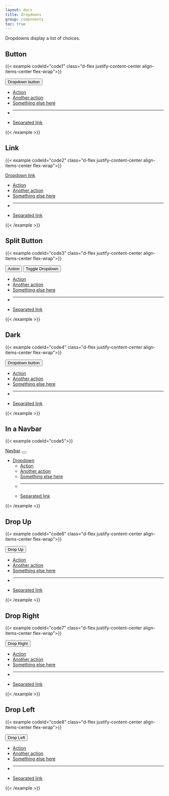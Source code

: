 ```yaml
---
layout: docs
title: Dropdowns
group: components
toc: true
---
```


<p class="fs-4 ms-0 mb-4 text-secondary">Dropdowns display a list of choices.</p>

## Button
{{< example codeId="code1" class="d-flex justify-content-center align-items-center flex-wrap">}}

<div class="dropdown">
  <button class="btn btn-primary dropdown-toggle" type="button" id="dropdownMenuButton1" data-bs-toggle="dropdown" aria-expanded="false">
    Dropdown button
  </button>
  <ul class="dropdown-menu" aria-labelledby="dropdownMenuButton1">
    <li><a class="dropdown-item" href="#">Action</a></li>
    <li><a class="dropdown-item" href="#">Another action</a></li>
    <li><a class="dropdown-item" href="#">Something else here</a></li>
    <li><hr class="dropdown-divider"></li>
    <li><a class="dropdown-item" href="#">Separated link</a></li>
  </ul>
</div>

{{< /example >}}

## Link
{{< example codeId="code2" class="d-flex justify-content-center align-items-center flex-wrap">}}

<div class="dropdown">
  <a class="btn btn-success dropdown-toggle" href="#" role="button" id="dropdownMenuLink" data-bs-toggle="dropdown" aria-expanded="false">
    Dropdown link
  </a>

  <ul class="dropdown-menu" aria-labelledby="dropdownMenuLink">
    <li><a class="dropdown-item" href="#">Action</a></li>
    <li><a class="dropdown-item" href="#">Another action</a></li>
    <li><a class="dropdown-item" href="#">Something else here</a></li>
    <li><hr class="dropdown-divider"></li>
    <li><a class="dropdown-item" href="#">Separated link</a></li>
  </ul>
</div>

{{< /example >}}

## Split Button
{{< example codeId="code3" class="d-flex justify-content-center align-items-center flex-wrap">}}

<div class="btn-group">
  <button type="button" class="btn btn-success">Action</button>
  <button type="button" class="btn btn-success dropdown-toggle dropdown-toggle-split" data-bs-toggle="dropdown" aria-expanded="false">
    <span class="visually-hidden">Toggle Dropdown</span>
  </button>
  <ul class="dropdown-menu">
    <li><a class="dropdown-item" href="#">Action</a></li>
    <li><a class="dropdown-item" href="#">Another action</a></li>
    <li><a class="dropdown-item" href="#">Something else here</a></li>
    <li><hr class="dropdown-divider"></li>
    <li><a class="dropdown-item" href="#">Separated link</a></li>
  </ul>
</div>
        
{{< /example >}}

## Dark
{{< example codeId="code4" class="d-flex justify-content-center align-items-center flex-wrap">}}

<div class="dropdown">
  <button class="btn btn-danger dropdown-toggle" type="button" id="dropdownMenuButton2" data-bs-toggle="dropdown" aria-expanded="false">
    Dropdown button
  </button>
  <ul class="dropdown-menu dropdown-menu-dark" aria-labelledby="dropdownMenuButton2">
    <li><a class="dropdown-item active" href="#">Action</a></li>
    <li><a class="dropdown-item" href="#">Another action</a></li>
    <li><a class="dropdown-item" href="#">Something else here</a></li>
    <li><hr class="dropdown-divider"></li>
    <li><a class="dropdown-item" href="#">Separated link</a></li>
  </ul>
</div>
        
{{< /example >}}

## In a Navbar
{{< example codeId="code5">}}

<nav class="navbar navbar-expand-lg navbar-dark bg-primary">
  <div class="container-fluid">
    <a class="navbar-brand" href="#">Navbar</a>
    <button class="navbar-toggler" type="button" data-bs-toggle="collapse" data-bs-target="#navbarNavDarkDropdown" aria-controls="navbarNavDarkDropdown" aria-expanded="false" aria-label="Toggle navigation">
      <span class="navbar-toggler-icon"></span>
    </button>
    <div class="collapse navbar-collapse" id="navbarNavDarkDropdown">
      <ul class="navbar-nav">
        <li class="nav-item dropdown">
          <a class="nav-link dropdown-toggle" href="#" id="navbarDarkDropdownMenuLink" role="button" data-bs-toggle="dropdown" aria-expanded="false">
            Dropdown
          </a>
          <ul class="dropdown-menu dropdown-menu-dark" aria-labelledby="navbarDarkDropdownMenuLink">
            <li><a class="dropdown-item" href="#">Action</a></li>
            <li><a class="dropdown-item" href="#">Another action</a></li>
            <li><a class="dropdown-item" href="#">Something else here</a></li>
            <li><hr class="dropdown-divider"></li>
            <li><a class="dropdown-item" href="#">Separated link</a></li>
          </ul>
        </li>
      </ul>
    </div>
  </div>
</nav>
        
{{< /example >}}

## Drop Up
{{< example codeId="code6" class="d-flex justify-content-center align-items-center flex-wrap">}}

<div class="btn-group dropup">
  <button type="button" class="btn btn-primary dropdown-toggle" data-bs-toggle="dropdown" aria-expanded="false">
    Drop Up
  </button>
  <ul class="dropdown-menu">
   <li><a class="dropdown-item" href="#">Action</a></li>
   <li><a class="dropdown-item" href="#">Another action</a></li>
   <li><a class="dropdown-item" href="#">Something else here</a></li>
   <li><hr class="dropdown-divider"></li>
   <li><a class="dropdown-item" href="#">Separated link</a></li>
  </ul>
</div>

{{< /example >}}

## Drop Right
{{< example codeId="code7" class="d-flex justify-content-center align-items-center flex-wrap">}}

<div class="btn-group dropend">
  <button type="button" class="btn btn-primary dropdown-toggle" data-bs-toggle="dropdown" aria-expanded="false">
    Drop Right
  </button>
  <ul class="dropdown-menu">
    <li><a class="dropdown-item" href="#">Action</a></li>
    <li><a class="dropdown-item" href="#">Another action</a></li>
    <li><a class="dropdown-item" href="#">Something else here</a></li>
    <li><hr class="dropdown-divider"></li>
    <li><a class="dropdown-item" href="#">Separated link</a></li>
  </ul>
</div>
        
{{< /example >}}

## Drop Left
{{< example codeId="code8" class="d-flex justify-content-center align-items-center flex-wrap">}}

<div class="btn-group dropstart">
  <button type="button" class="btn btn-primary dropdown-toggle" data-bs-toggle="dropdown" aria-expanded="false">
    Drop Left
  </button>
  <ul class="dropdown-menu">
    <li><a class="dropdown-item" href="#">Action</a></li>
    <li><a class="dropdown-item" href="#">Another action</a></li>
    <li><a class="dropdown-item" href="#">Something else here</a></li>
    <li><hr class="dropdown-divider"></li>
    <li><a class="dropdown-item" href="#">Separated link</a></li>
  </ul>
</div>
        
{{< /example >}}
